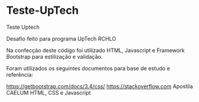 # Teste-UpTech
Teste Uptech

Desafio feito para programa UpTech RCHLO

Na confecção deste código foi utilizado HTML, Javascript e Framework Bootstrap para estilização e validação.

Foram utilizados os seguintes documentos para base de estudo e referência:

https://getbootstrap.com/docs/3.4/css/
https://stackoverflow.com
Apostila CAELUM HTML, CSS e Javascript
